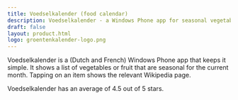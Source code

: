 ```yaml
---
title: Voedselkalender (food calendar)
description: Voedselkalender - a Windows Phone app for seasonal vegetables and fruit
draft: false
layout: product.html
logo: groentenkalender-logo.png
---
```


Voedselkalender is a (Dutch and French) Windows Phone app that keeps it simple.
It shows a list of vegetables or fruit that are seasonal for the current month.
Tapping on an item shows the relevant Wikipedia page.

Voedselkalender has an average of 4.5 out of 5 stars.
